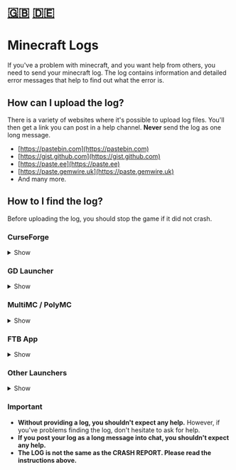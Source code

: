 # [🇬🇧](#en) [🇩🇪](#de)

<a name="en"></a>
# Minecraft Logs

If you've a problem with minecraft, and you want help from others, you need to send your minecraft log.
The log contains information and detailed error messages that help to find out what the error is.

## How can I upload the log?

There is a variety of websites where it's possible to upload log files.
You'll then get a link you can post in a help channel.
**Never** send the log as one long message.

* [https://pastebin.com](https://pastebin.com)
* [https://gist.github.com](https://gist.github.com)
* [https://paste.ee](https://paste.ee)
* [https://paste.gemwire.uk](https://paste.gemwire.uk)
* And many more.

## How to I find the log?

Before uploading the log, you should stop the game if it did not crash.

### CurseForge

<details>
<summary>Show</summary>

If you're using CurseForge, right-click your modpack profile, then `Open Folder`.
There, you'll find a folder named `logs`.
Inside that there's a file called `latest.log`.
You need to upload that file to one of the websites linked above.
</details>

### GD Launcher

<details>
<summary>Show</summary>

If you're using GD Launcher, right-click your modpack profile, then `Open Folder`.
There, you'll find a folder named `logs`.
Inside that there's a file called `latest.log`.
You need to upload that file to one of the websites linked above.

</details>

### MultiMC / PolyMC

<details>
<summary>Show</summary>

If you're using MultiMC, click on `Edit Instance`, then on `Other logs`.
Now choose `logs/latest.log` in the selector at the top and click on `Upload`.
You'll get a link that you can post.
Alternatively, you can directly press `Upload` in the `Minecraft Log` tab.

</details>

### FTB App

<details>
<summary>Show</summary>

If you're using FTB App, click on your modpack profile, then `Settings` in the top right corner. After that, you press
`Open Folder` in the bottom left corner.
There, you'll find a folder named `logs`.
Inside that there's a file called `latest.log`.
You need to upload that file to one of the websites linked above.

</details>

### Other Launchers

<details>
<summary>Show</summary>

*Hey, you should think about switching to [MultiMC](https://multimc.org/).
It makes many things related to minecraft much easier, and you can also easily install ModPacks from CurseForge.*

In your `.minecraft` folder, you'll find a folder named `logs`.
Inside that there's a file called `latest.log`.
You need to upload that file to one of the websites linked above.

</details>

### Important

* **Without providing a log, you shouldn't expect any help.**
  However, if you've problems finding the log, don't hesitate to ask for help.
* **If you post your log as a long message into chat, you shouldn't expect any help.**
* **The LOG is not the same as the CRASH REPORT. Please read the instructions above.**